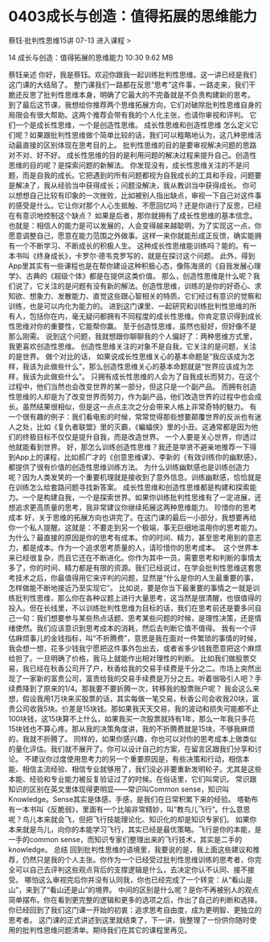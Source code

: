 # 0403成长与创造：值得拓展的思维能力


蔡钰·批判性思维15讲
07-13
进入课程 >

14 成长与创造：值得拓展的思维能力
10:30 9.62 MB

蔡钰亲述
你好，我是蔡钰。欢迎你跟我一起训练批判性思维。这一讲已经是我们这门课的大结局了。
整门课我们一路都在反思“思考”这件事，一路走来，我们干脆还反思了批判性思维本身，明确了它最大的不完备就是不负责构建新的思考。
到了最后这节课，我想给你推荐两个思维拓展方向，它们对破除批判性思维自身的局限会有很大帮助。这两个推荐会带有我的个人化主张，也请你审视和评判。
它们一个是成长性思维，一个是创造性思维。
成长性思维和创造性思维
怎么定义它们呢？如果跟批判性思维做个简单比较的话，我们可以粗略地认为，这几种思维活动最直接的区别体现在思考目的上。
批判性思维的目的是要审视解决问题的思路对不对、好不好。
成长性思维的目的是利用问题的解决过程来提升自己。创造性思维的目的呢？是探索问题的新解法。
你发现没有，成长性思维关注的不是问题，而是自我的成长。它把遇到的所有问题都视为自我成长的工具和手段，问题要是解决了，我从经验当中获得成长；问题没解决，我从教训当中获得成长。
你可以想想自己比较有印象的一次挫败，比如被别人指出缺点，审视一下自己对这件事的感受是什么。它让你对那个人心生抵触、不愿回忆吗？还是你进行了反思，已经在有意识地控制这个缺点？
如果是后者，那你就拥有了成长性思维的基本信念。也就是：相信人的能力是可以发展的，人会变得越来越聪明，为了实现这一点，你愿意调整自己，愿意在能力范围之外做事。这样一来你就能形成正反馈，确实能拥有一个不断学习、不断成长的积极人生。
这种成长性思维能训练吗？能的。有一本书叫《终身成长》，卡罗尔·德韦克罗写的，就是在探讨这个问题。
此外，得到App里其实有一些课程也是在帮你建设这种积极心态，像陈海贤的《自我发展心理学》、古典的《超级个体》都是在提供这类价值。
那么，创造性思维是什么呢？我们说了，它关注的是问题有没有新的解法。创造性思维，训练的是你的好奇心、求知欲、想象力、发散能力、直觉这些跟心智相关的特质。它们经过有意识的觉察和训练，也是可以内化为能力的。
进到这门课里、一起研究和训练批判性思维的所有人，包括你在内，毫无疑问都拥有不同程度的成长性思维。你肯定意识得到成长性思维对你的重要性，它能帮你赢。
至于创造性思维，虽然也挺好，但好像不是那么刚需。
说到这个问题，我就想跟你聊聊我的个人偏好了：两种思维方式里，我更喜欢创造性思维。
创造性思维关注的对象不是自我，它关注的是问题，关注的是世界。
做个对比的话， 如果说成长性思维关心的基本命题是“我应该成为怎样，我该为此做些什么”，那么创造性思维关心的基本命题就是“世界应该成为怎样，我该为此做些什么”。
只拥有成长性思维的人会为了自我成长而努力，在这个过程中，他们当然也会改变世界的某一部分，但这只是一个副产品。
而拥有创造性思维的人却是为了改变世界而努力，作为副产品，他们改造世界的过程中也会成长。虽然结果很相似，但是这一点点主次之分会带来人格上非常奇特的魅力。
有一个很有趣的例子：我们看电影的时候，常常觉得那些想要颠覆世界的反派也有迷人之处，比如《复仇者联盟》里的灭霸，《蝙蝠侠》里的小丑。这通常都是因为他们的终极目标不仅仅是提升自我，而是改造世界。
一个人要是关心世界，你透过他就能看到世界。
好，那怎么训练创造性思维？我还是举贤不避亲地推荐一下得到App上的课程，比如郝广才的《创意思维课》、李新的《有效训练你的幽默感》，都提供了很有价值的创造性思维训练方法。
为什么训练幽默感也是训练创造力呢？因为人类发笑的一个重要机理就是接收到了意外信息。训练幽默感，恰恰就是在训练怎么给套路问题寻找新答案。
成长性思维和创造性思维都是构建和探索能力。一个是构建自我，一个是探索世界。如果你训练批判性思维有了一定进展，还想追求更高质量的思考，我非常建议你继续拓展这两种思维能力。
珍惜你的思考成本
好，关于思维的拓展方向也讲完了。在这门课的最后一小部分，我想要再给你一个私人提醒。这就是：不要走到另一个极端，事无巨细地滥用你的思考能力。
为什么？最直接的原因是你的思考有成本。你的时间、精力，甚至思考用到的意志力，都是成本。作为一个追求思考质量的人，请珍惜你的思考成本。 
这个世界本来已经很复杂，而且它还在不断进化。你作为其中一员，需要思考和判断的事情太多了，你的时间、精力都是有限的资源。我们已经说过，在学会批判性思维这套思考技术之后，你最值得用它来评判的问题，显然是“什么是你的人生最重要的事，怎样做能不断地接近乃至实现它”。
比如说，要是你当下最重要的事情之一就是训练批判性思维，那么你在各种议题上进行大量思考，这当然是很清醒，也很值得的投入。但在长线里，不以训练批判性思维为目标的话，我们在思考前还是要多问自己一句：我们想要参与某些热点话题、思考某些问题的时候，是理性决策，还是情绪使然。我们应该意识到思考成本的消耗，然后去判断它值不值得。
我有一个评估麻烦事儿的金钱指标，叫“不折腾费”，意思是我在面对一件繁琐的事情的时候，我会想一想，花多少钱我宁愿把这件事外包出去，或者省多少钱我愿意把这个麻烦给担了。一旦明确了价格，我马上就能作出相对理性的判断。
比如我们做股票交易，我已经在秋香公司开了户，秋香给我的交易手续费是千分之二。市场上突然出现了一家新的富贵公司，富贵给我的交易手续费是万分之五。听着很吸引人吧？手续费降到了原来的1/4。那我要不要折腾一次，转移我的股票账户呢？
我会这么来想，假设我用1万块来买股票的话，其实每做一笔交易，秋香公司会收我20块，富贵公司收我5块。价差是15块钱。那如果我天天交易，我的波动和损失可能都不止100块钱，这15块算不上什么，如果我买一次股票就持有1年，那么一年我只多花15块钱也不算心疼。那从我的决策角度讲，我的不折腾费就是15块，不够我麻烦的，我就不折腾了。
同样的，如果你感兴趣，你也可以对你的思考成本上做类似的量化评估。我们就不展开了。你可以设计自己的方案，在留言区跟我们分享和讨论。
不建议你过度使用思考力的另一个重要原因是，有些决策和行动，相信本能、相信主流经验、相信专业就够用了，我们没必非要重新发明轮子。尤其是这些本能、经验和专业能力被反复验证过了的时候。在俗话里，它们叫常识。
常识跟知识的区别在英文里体现得更明显——常识叫Common sense，知识叫Knowledge。Sense其实是体感、手感，是我们在日常积累下来的经验。
塔勒布有一本书叫《反脆弱》，里面有一个比喻非常精妙，叫“教鸟儿飞行”。什么意思呢？鸟儿本来就会飞，但把飞行技能理论化、知识化的却是知识专家们。
如果你本来就是鸟儿，向你的本能学习飞行，其实已经是最优策略。飞行是你的本能，是一手的common sense，而知识专家们整理出来的飞行技术，其实是二手的knowledge。
总结
回到批判性思维的语境里，我要说的是，我上面这些建议和推荐，仍然只是我的个人主张。你作为一个已经受过批判性思维训练的思考者，你完全可以自己去评判这些观点背后的支撑逻辑是什么，去决定你认不认同、接不接受。
哪怕这么审视完后你并没有认同我，你也已经完成了一个转变：从“看山是山”，来到了“看山还是山”的境界。
中间的区别是什么呢？是你不再被别人的观点简单摆布。你在看到更完整的逻辑和更多的选项之后，作出了自己的判断和选择。
你已经回到了我们这门课一开始的初衷：追求思考自由度，成为更明智、更独立的思考者。
这门课的正式讲述到这里就结束了，下一讲，我整理了一份供你随时使用的批判性思维问题清单。期待我们在其它的课程里再见。